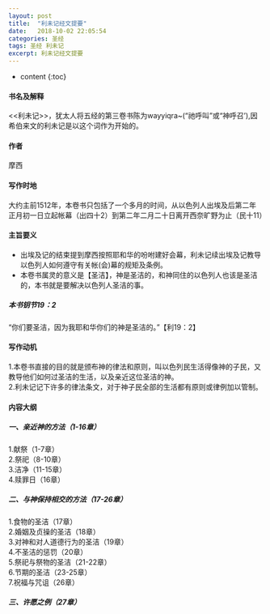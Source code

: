 ```yaml
---
layout: post
title:  "利未记经文提要"
date:   2018-10-02 22:05:54
categories: 圣经
tags: 圣经 利未记
excerpt: 利未记经文提要
---
```


* content
{:toc}

#### 书名及解释
<<利未记>>，犹太人将五经的第三卷书陈为wayyiqra~(“祂呼叫”或“神呼召’),因希伯来文的利未记是以这个词作为开始的。

#### 作者
摩西

#### 写作时地
大约主前1512年，本卷书只包括了一个多月的时间，从以色列人出埃及后第二年正月初一日立起帐幕（出四十2）到第二年二月二十日离开西奈旷野为止（民十11）

#### 主旨要义
- 出埃及记的结束提到摩西按照耶和华的吩咐建好会幕，利未记续出埃及记教导以色列人如何遵守有关帐(会)幕的规矩及条例。
- 本卷书属灵的意义是【圣洁】，神是圣洁的，和神同住的以色列人也该是圣洁的，本书就是要解决以色列人圣洁的事。

##### 本书钥节19：2
“你们要圣洁，因为我耶和华你们的神是圣洁的。”【利19：2】

#### 写作动机
1.本卷书直接的目的就是颁布神的律法和原则，叫以色列民生活得像神的子民，又教导他们如何过圣洁的生活，以及亲近这位圣洁的神。<br>
2.利未记记下许多的律法条文，对于神子民全部的生活都有原则或律例加以管制。

#### 内容大纲
##### 一、亲近神的方法（1-16章）
1.献祭（1-7章）<br>
2.祭祀（8-10章）<br>
3.洁净（11-15章）<br>
4.赎罪日（16章）<br>

##### 二、与神保持相交的方法（17-26章）
1.食物的圣洁（17章）<br>
2.婚姻及贞操的圣洁（18章）<br>
3.对神和对人道德行为的圣洁（19章）<br>
4.不圣洁的惩罚（20章）<br>
5.祭祀与祭物的圣洁（21-22章）<br>
6.节期的圣洁（23-25章）<br>
7.祝福与咒诅（26章）<br>

##### 三、许愿之例（27章）

